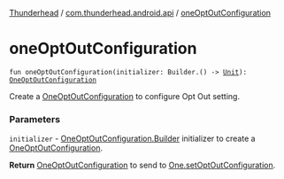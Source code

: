 [Thunderhead](../index.md) / [com.thunderhead.android.api](index.md) / [oneOptOutConfiguration](./one-opt-out-configuration.md)

# oneOptOutConfiguration

`fun oneOptOutConfiguration(initializer: Builder.() -> `[`Unit`](https://kotlinlang.org/api/latest/jvm/stdlib/kotlin/-unit/index.html)`): `[`OneOptOutConfiguration`](../com.thunderhead.android.api.optout/-one-opt-out-configuration/index.md)

Create a [OneOptOutConfiguration](../com.thunderhead.android.api.optout/-one-opt-out-configuration/index.md) to configure Opt Out setting.

### Parameters

`initializer` - [OneOptOutConfiguration.Builder](../com.thunderhead.android.api.optout/-one-opt-out-configuration/-builder/index.md) initializer to create a
[OneOptOutConfiguration](../com.thunderhead.android.api.optout/-one-opt-out-configuration/index.md).

**Return**
[OneOptOutConfiguration](../com.thunderhead.android.api.optout/-one-opt-out-configuration/index.md) to send to [One.setOptOutConfiguration](#).

